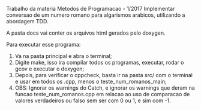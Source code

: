 Trabalho da materia Metodos de Programacao - 1/2017
Implementar conversao de um numero romano para algarismos arabicos, utilizando a abordagem TDD.

A pasta docs vai conter os arquivos html gerados pelo doxygen.

Para executar esse programa:
  1. Va na pasta principal e abra o terminal;
  2. Digite make, isso ira compilar todos os programas, executar, rodar o gcov e executar o doxygen;
  3. Depois, para verificar o cppcheck, basta ir na pasta src/ com o terminal e usar em todos os .cpp,
  menos o teste_num_romanos_main;
  4. OBS: Ignorar os warnings do Catch, e ignorar os warnings que deram na funcao teste_num_romanos.cpp em relacao ao
  uso de comparacao de valores verdadeiros ou falso sem ser com 0 ou 1, e sim com -1.

